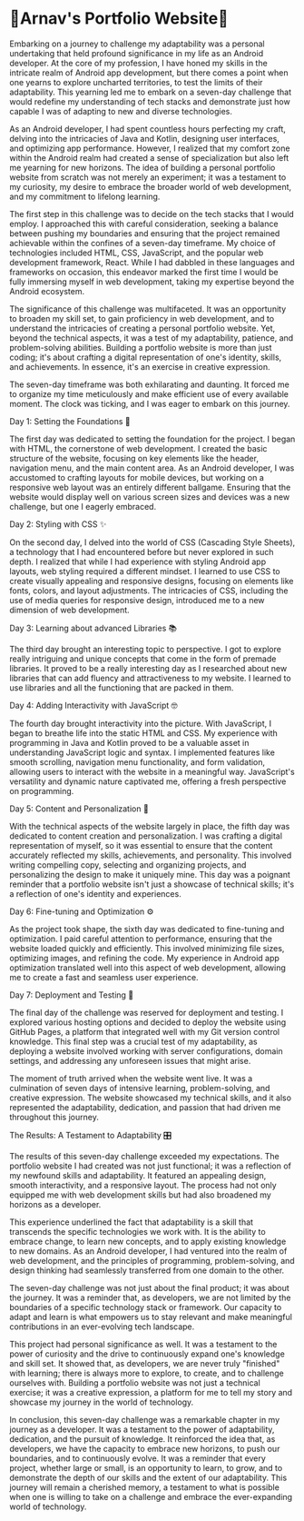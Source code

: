 # 🛑Arnav's Portfolio Website🛑

Embarking on a journey to challenge my adaptability was a personal undertaking that held profound significance in my life as an Android developer. At the core of my profession, I have honed my skills in the intricate realm of Android app development, but there comes a point when one yearns to explore uncharted territories, to test the limits of their adaptability. This yearning led me to embark on a seven-day challenge that would redefine my understanding of tech stacks and demonstrate just how capable I was of adapting to new and diverse technologies.

As an Android developer, I had spent countless hours perfecting my craft, delving into the intricacies of Java and Kotlin, designing user interfaces, and optimizing app performance. However, I realized that my comfort zone within the Android realm had created a sense of specialization but also left me yearning for new horizons. The idea of building a personal portfolio website from scratch was not merely an experiment; it was a testament to my curiosity, my desire to embrace the broader world of web development, and my commitment to lifelong learning.

The first step in this challenge was to decide on the tech stacks that I would employ. I approached this with careful consideration, seeking a balance between pushing my boundaries and ensuring that the project remained achievable within the confines of a seven-day timeframe. My choice of technologies included HTML, CSS, JavaScript, and the popular web development framework, React. While I had dabbled in these languages and frameworks on occasion, this endeavor marked the first time I would be fully immersing myself in web development, taking my expertise beyond the Android ecosystem.

The significance of this challenge was multifaceted. It was an opportunity to broaden my skill set, to gain proficiency in web development, and to understand the intricacies of creating a personal portfolio website. Yet, beyond the technical aspects, it was a test of my adaptability, patience, and problem-solving abilities. Building a portfolio website is more than just coding; it's about crafting a digital representation of one's identity, skills, and achievements. In essence, it's an exercise in creative expression.

The seven-day timeframe was both exhilarating and daunting. It forced me to organize my time meticulously and make efficient use of every available moment. The clock was ticking, and I was eager to embark on this journey.

Day 1: Setting the Foundations 📙

The first day was dedicated to setting the foundation for the project. I began with HTML, the cornerstone of web development. I created the basic structure of the website, focusing on key elements like the header, navigation menu, and the main content area. As an Android developer, I was accustomed to crafting layouts for mobile devices, but working on a responsive web layout was an entirely different ballgame. Ensuring that the website would display well on various screen sizes and devices was a new challenge, but one I eagerly embraced.

Day 2: Styling with CSS ✨

On the second day, I delved into the world of CSS (Cascading Style Sheets), a technology that I had encountered before but never explored in such depth. I realized that while I had experience with styling Android app layouts, web styling required a different mindset. I learned to use CSS to create visually appealing and responsive designs, focusing on elements like fonts, colors, and layout adjustments. The intricacies of CSS, including the use of media queries for responsive design, introduced me to a new dimension of web development.

Day 3: Learning about advanced Libraries 📚

The third day brought an interesting topic to perspective. I got to explore really intriguing and unique concepts that come in the form of premade libraries. It proved to be a really interesting day as I researched about new libraries that can add fluency and attractiveness to my website. I learned to use libraries and all the functioning that are packed in them.

Day 4: Adding Interactivity with JavaScript 🤓

The fourth day brought interactivity into the picture. With JavaScript, I began to breathe life into the static HTML and CSS. My experience with programming in Java and Kotlin proved to be a valuable asset in understanding JavaScript logic and syntax. I implemented features like smooth scrolling, navigation menu functionality, and form validation, allowing users to interact with the website in a meaningful way. JavaScript's versatility and dynamic nature captivated me, offering a fresh perspective on programming.

Day 5: Content and Personalization 🤳

With the technical aspects of the website largely in place, the fifth day was dedicated to content creation and personalization. I was crafting a digital representation of myself, so it was essential to ensure that the content accurately reflected my skills, achievements, and personality. This involved writing compelling copy, selecting and organizing projects, and personalizing the design to make it uniquely mine. This day was a poignant reminder that a portfolio website isn't just a showcase of technical skills; it's a reflection of one's identity and experiences.

Day 6: Fine-tuning and Optimization ⚙️

As the project took shape, the sixth day was dedicated to fine-tuning and optimization. I paid careful attention to performance, ensuring that the website loaded quickly and efficiently. This involved minimizing file sizes, optimizing images, and refining the code. My experience in Android app optimization translated well into this aspect of web development, allowing me to create a fast and seamless user experience.

Day 7: Deployment and Testing 🧪

The final day of the challenge was reserved for deployment and testing. I explored various hosting options and decided to deploy the website using GitHub Pages, a platform that integrated well with my Git version control knowledge. This final step was a crucial test of my adaptability, as deploying a website involved working with server configurations, domain settings, and addressing any unforeseen issues that might arise.

The moment of truth arrived when the website went live. It was a culmination of seven days of intensive learning, problem-solving, and creative expression. The website showcased my technical skills, and it also represented the adaptability, dedication, and passion that had driven me throughout this journey.

The Results: A Testament to Adaptability 🎛️

The results of this seven-day challenge exceeded my expectations. The portfolio website I had created was not just functional; it was a reflection of my newfound skills and adaptability. It featured an appealing design, smooth interactivity, and a responsive layout. The process had not only equipped me with web development skills but had also broadened my horizons as a developer.

This experience underlined the fact that adaptability is a skill that transcends the specific technologies we work with. It is the ability to embrace change, to learn new concepts, and to apply existing knowledge to new domains. As an Android developer, I had ventured into the realm of web development, and the principles of programming, problem-solving, and design thinking had seamlessly transferred from one domain to the other.

The seven-day challenge was not just about the final product; it was about the journey. It was a reminder that, as developers, we are not limited by the boundaries of a specific technology stack or framework. Our capacity to adapt and learn is what empowers us to stay relevant and make meaningful contributions in an ever-evolving tech landscape.

This project had personal significance as well. It was a testament to the power of curiosity and the drive to continuously expand one's knowledge and skill set. It showed that, as developers, we are never truly "finished" with learning; there is always more to explore, to create, and to challenge ourselves with. Building a portfolio website was not just a technical exercise; it was a creative expression, a platform for me to tell my story and showcase my journey in the world of technology.

In conclusion, this seven-day challenge was a remarkable chapter in my journey as a developer. It was a testament to the power of adaptability, dedication, and the pursuit of knowledge. It reinforced the idea that, as developers, we have the capacity to embrace new horizons, to push our boundaries, and to continuously evolve. It was a reminder that every project, whether large or small, is an opportunity to learn, to grow, and to demonstrate the depth of our skills and the extent of our adaptability. This journey will remain a cherished memory, a testament to what is possible when one is willing to take on a challenge and embrace the ever-expanding world of technology.

